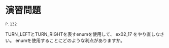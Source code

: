 
演習問題
========

`P.132`

TURN_LEFTとTURN_RIGHTを表すenumを使用して、 ex02_17 をやり直しなさい。
enumを使用することにどのような利点がありますか。
